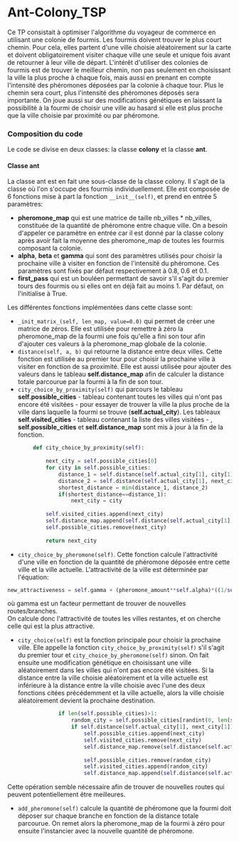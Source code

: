 # Ant-Colony_TSP
Ce TP consistait à optimiser l'algorithme du voyageur de commerce en utilisant une colonie de fourmis. Les fourmis doivent trouver le plus court chemin. Pour cela, elles partent d'une ville choisie aléatoirement sur la carte et doivent obligatoirement visiter chaque ville une seule et unique fois avant de retourner à leur ville de départ. L'intérêt d'utiliser des colonies de fourmis est de trouver le meilleur chemin, non pas seulement en choisissant la ville la plus proche à chaque fois, mais aussi en prenant en compte l'intensité des phéromones déposées par la colonie à chaque tour. Plus le chemin sera court, plus l'intensité des phéromones déposés sera importante. On joue aussi sur des modifications génétiques en laissant la possibilité à la fourmi de choisir une ville au hasard si elle est plus proche que la ville choisie par proximité ou par phéromone.

### Composition du code
Le code se divise en deux classes: la classe **colony** et la classe **ant**.

#### Classe ant
La classe ant est en fait une sous-classe de la classe colony. Il s'agit de la classe où l'on s'occupe des fourmis individuellement. Elle est composée de 6 fonctions mise à part la fonction ```__init__(self)```, et prend en entrée 5 paramètres:
- **pheromone_map** qui est une matrice de taille nb_villes * nb_villes, constituée de la quantité de phéromone entre chaque ville. On a besoin d'appeler ce paramètre en entrée car il est donné par la classe colony après avoir fait la moyenne des pheromone_map de toutes les fourmis composant la colonie.
- **alpha**, **beta** et **gamma** qui sont des paramètres utilisés pour choisir la prochaine ville à visiter en fonction de l'intensité du phéromone. Ces paramètres sont fixés par défaut respectivement à 0.8, 0.6 et 0.1.
- **first_pass** qui est un bouléen permettant de savoir s'il s'agit du premier tours des fourmis ou si elles ont en déjà fait au moins 1. Par défaut, on l'initialise à True.  

Les différentes fonctions implémentées dans cette classe sont:
- ```_init_matrix_(self, len_map, value=0.0)``` qui permet de créer une matrice de zéros. Elle est utilisée pour remettre à zéro la pheromone_map de la fourmi une fois qu'elle a fini son tour afin d'ajouter ces valeurs à la pheromone_map globale de la colonie.
- ```distance(self, a, b)``` qui retourne la distance entre deux villes. Cette fonction est utilisée au premier tour pour choisir la prochaine ville à visiter en fonction de sa proximité. Elle est aussi utilisée pour ajouter des valeurs dans le tableau **self.distance_map** afin de calculer la distance totale parcourue par la fourmi à la fin de son tour.
- ```city_choice_by_proximity(self)``` qui parcours le tableau **self.possible_cities** - tableau contenant toutes les villes qui n'ont pas encore été visitées - pour essayer de trouver la ville la plus proche de la ville dans laquelle la fourmi se trouve (**self.actual_city**). Les tableaux **self.visited_cities** - tableau contenant la liste des villes visitées - , **self.possible_cities** et **self.distance_map** sont mis à jour à la fin de la fonction.
```python
        def city_choice_by_proximity(self):
            
            next_city = self.possible_cities[0]
            for city in self.possible_cities:
                distance_1 = self.distance(self.actual_city[1], city[1])
                distance_2 = self.distance(self.actual_city[1], next_city[1])
                shortest_distance = min(distance_1, distance_2)
                if(shortest_distance==distance_1):
                    next_city = city
            
            self.visited_cities.append(next_city)
            self.distance_map.append(self.distance(self.actual_city[1], next_city[1]))
            self.possible_cities.remove(next_city)
            
            return next_city
```
- ```city_choice_by_pheromone(self)```. Cette fonction calcule l'attractivité d'une ville en fonction de la quantité de phéromone déposée entre cette ville et la ville actuelle. L'attractivité de la ville est déterminée par l'équation:
```python
new_attractiveness = self.gamma + (pheromone_amount**self.alpha)*((1/self.distance(self.actual_city[1],city[1]))**self.beta)
```
où gamma est un facteur permettant de trouver de nouvelles routes/branches.  
On calcule donc l'attractivité de toutes les villes restantes, et on cherche celle qui est la plus attractive.
- ```city_choice(self)``` est la fonction principale pour choisir la prochaine ville. Elle appelle la fonction ```city_choice_by_proximity(self)``` s'il s'agit du premier tour et ```city_choice_by_pheromone(self)``` sinon. On fait ensuite une modification génétique en choisissant une ville aléatoirement dans les villes qui n'ont pas encore été visitées. Si la distance entre la ville choisie aléatoirement et la ville actuelle est inférieure à la distance entre la ville choisie avec l'une des deux fonctions citées précédemment et la ville actuelle, alors la ville choisie aléatoirement devient la prochaine destination.
```python
                if len(self.possible_cities)>1:
                    random_city = self.possible_cities[randint(0, len(self.possible_cities)-1)]
                    if self.distance(self.actual_city[1], next_city[1])>self.distance(self.actual_city[1], random_city[1]):
                        self.possible_cities.append(next_city)
                        self.visited_cities.remove(next_city)
                        self.distance_map.remove(self.distance(self.actual_city[1], next_city[1]))
                        
                        self.possible_cities.remove(random_city)
                        self.visited_cities.append(random_city)
                        self.distance_map.append(self.distance(self.actual_city[1], random_city[1]))
```
Cette opération semble nécessaire afin de trouver de nouvelles routes qui peuvent potentiellement être meilleures.
- ```add_pheromone(self)``` calcule la quantité de phéromone que la fourmi doit déposer sur chaque branche en fonction de la distance totale parcourue. On remet alors la pheromone_map de la fourmi à zéro pour ensuite l'instancier avec la nouvelle quantité de phéromone.




